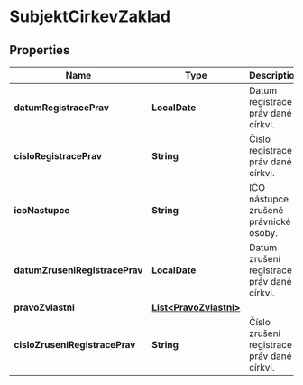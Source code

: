 

# SubjektCirkevZaklad


## Properties

| Name | Type | Description | Notes |
|------------ | ------------- | ------------- | -------------|
|**datumRegistracePrav** | **LocalDate** | Datum registrace práv dané církvi. |  [optional] |
|**cisloRegistracePrav** | **String** | Číslo registrace práv dané církvi. |  [optional] |
|**icoNastupce** | **String** | IČO nástupce zrušené právnické osoby.  |  [optional] |
|**datumZruseniRegistracePrav** | **LocalDate** | Datum zrušení registrace práv dané církvi. |  [optional] |
|**pravoZvlastni** | [**List&lt;PravoZvlastni&gt;**](PravoZvlastni.md) |  |  [optional] |
|**cisloZruseniRegistracePrav** | **String** | Číslo zrušení registrace práv dané církvi. |  [optional] |



